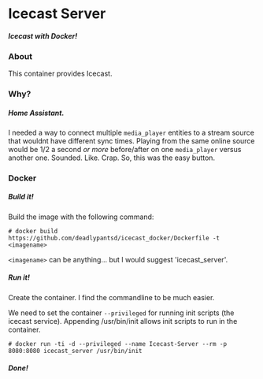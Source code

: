 # Icecast Server
#### _Icecast with Docker!_
### About
This container provides Icecast. 

### Why?
##### Home Assistant.
I needed a way to connect multiple `media_player` entities to a stream source that wouldnt have different sync times. Playing from the same online source would be 1/2 a second _or more_ before/after on one `media_player` versus another one. Sounded. Like. Crap. So, this was the easy button. 

### Docker
##### Build it!
Build the image with the following command:
```
# docker build https://github.com/deadlypantsd/icecast_docker/Dockerfile -t <imagename>
```
`<imagename>` can be anything... but I would suggest 'icecast_server'.
##### Run it!
Create the container. I find the commandline to be much easier.

We need to set the container `--privileged` for running init scripts (the icecast service). Appending /usr/bin/init allows init scripts to run in the container.

```
# docker run -ti -d --privileged --name Icecast-Server --rm -p 8080:8080 icecast_server /usr/bin/init
```

##### Done!

